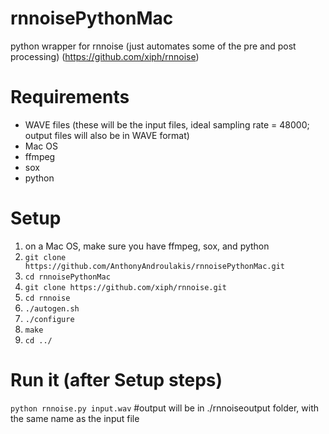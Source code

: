 # rnnoisePythonMac
python wrapper for rnnoise (just automates some of the pre and post processing)
(https://github.com/xiph/rnnoise)

# Requirements
- WAVE files (these will be the input files, ideal sampling rate = 48000; output files will also be in WAVE format)
- Mac OS
- ffmpeg
- sox
- python

# Setup
1. on a Mac OS, make sure you have ffmpeg, sox, and python
2. `git clone https://github.com/AnthonyAndroulakis/rnnoisePythonMac.git`
3. `cd rnnoisePythonMac`
4. `git clone https://github.com/xiph/rnnoise.git`
5. `cd rnnoise`
6. `./autogen.sh`
7. `./configure`
8. `make`
9. `cd ../`

# Run it (after Setup steps)
`python rnnoise.py input.wav` #output will be in ./rnnoiseoutput folder, with the same name as the input file
